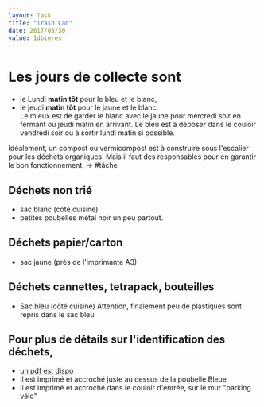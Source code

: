```yaml
---
layout: Task
title: "Trash Can"
date: 2017/05/30
value: 1dbières
---
```


# Les jours de collecte sont 
- le Lundi **matin tôt** pour le bleu et le blanc,  
- le jeudi **matin tôt** pour le jaune et le blanc.  
Le mieux est de garder le blanc avec le jaune pour mercredi soir en fermant ou jeudi matin en arrivant. 
Le bleu est à déposer dans le couloir vendredi soir ou à sortir lundi matin si possible. 

Idéalement, un compost ou vermicompost est à construire sous l'escalier pour les déchets organiques. Mais il faut des responsables pour en garantir le bon fonctionnement. -> #tâche

## Déchets non trié
- sac blanc (côté cuisine)
- petites poubelles métal noir un peu partout.

## Déchets papier/carton
- sac jaune (près de l'imprimante A3)

## Déchets cannettes, tetrapack, bouteilles
- Sac bleu (côté cuisine)
Attention, finalement peu de plastiques sont repris dans le sac bleu

## Pour plus de détails sur l'identification des déchets, 
- [un pdf est dispo](https://github.com/openfab-lab/openfab/blob/master/Task/calendar_%20Avenue%20de%20la%20Couronne%20274%20%201050%20Ixelles%20.pdf) 
- il est imprimé et accroché juste au dessus de la poubelle Bleue 
- il est imprimé et accroché dans le couloir d'entrée, sur le mur "parking vélo"
